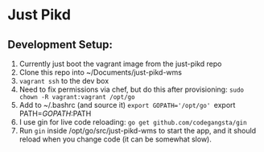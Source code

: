 Just Pikd
=========

Development Setup:
-------------
1. Currently just boot the vagrant image from the just-pikd repo
2. Clone this repo into ~/Documents/just-pikd-wms
3. `vagrant ssh` to the dev box
4. Need to fix permissions via chef, but do this after provisioning: `sudo chown -R vagrant:vagrant /opt/go`
5. Add to ~/.bashrc (and source it)
    `export GOPATH='/opt/go'
    `export PATH=$GOPATH:$PATH
6. I use gin for live code reloading: `go get github.com/codegangsta/gin`
5. Run `gin` inside /opt/go/src/just-pikd-wms to start the app, and it should reload when you change code (it can be somewhat slow).